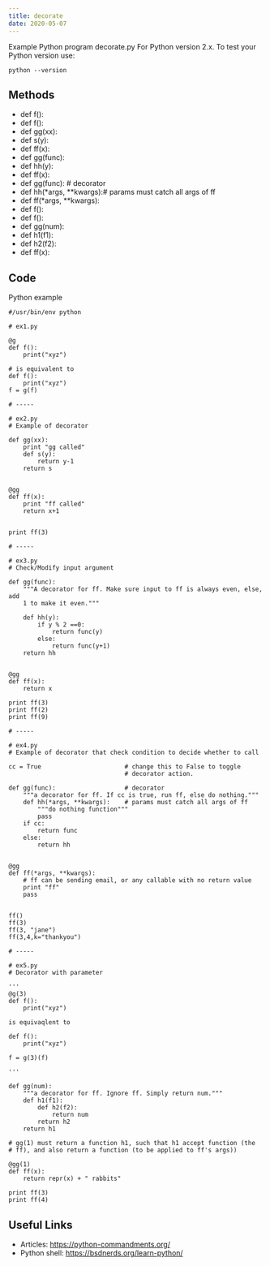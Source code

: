 ```yaml
---
title: decorate
date: 2020-05-07
---
```

Example Python program decorate.py
For Python version 2.x.
To test your Python version use:

    python --version


## Methods

* def f():
* def f():
* def gg(xx):
* def s(y):
* def ff(x):
* def gg(func):
* def hh(y):
* def ff(x):
* def gg(func):   # decorator
* def hh(*args, **kwargs):# params must catch all args of ff
* def ff(*args, **kwargs):
* def f():
* def f():
* def gg(num):
* def h1(f1):
* def h2(f2):
* def ff(x):

## Code

Python example

    #/usr/bin/env python
    
    # ex1.py      
    
    @g
    def f():
        print("xyz")
    
    # is equivalent to                                                                                                                                    
    def f():
        print("xyz")
    f = g(f)
    
    # -----
    
    # ex2.py
    # Example of decorator
    
    def gg(xx):
        print "gg called"
        def s(y):
            return y-1
        return s
    
    
    @gg
    def ff(x):
        print "ff called"
        return x+1
    
    
    print ff(3)
    
    # -----
    
    # ex3.py
    # Check/Modify input argument
    
    def gg(func):
        """A decorator for ff. Make sure input to ff is always even, else, add
        1 to make it even."""
    
        def hh(y):
            if y % 2 ==0:
                return func(y)
            else:
                return func(y+1)
        return hh
    
    
    @gg
    def ff(x):
        return x
    
    print ff(3)
    print ff(2)
    print ff(9)
    
    # -----
    
    # ex4.py
    # Example of decorator that check condition to decide whether to call
    
    cc = True                       # change this to False to toggle
                                    # decorator action.
    
    def gg(func):                   # decorator
        """a decorator for ff. If cc is true, run ff, else do nothing."""
        def hh(*args, **kwargs):    # params must catch all args of ff
            """do nothing function"""
            pass
        if cc:
            return func
        else:
            return hh
    
    
    @gg
    def ff(*args, **kwargs):
        # ff can be sending email, or any callable with no return value
        print "ff"
        pass
    
    
    ff()    
    ff(3)
    ff(3, "jane")
    ff(3,4,k="thankyou")
    
    # -----
    
    # ex5.py
    # Decorator with parameter
    
    '''
    @g(3)
    def f():
        print("xyz")
    
    is equivaqlent to
    
    def f():
        print("xyz")
    
    f = g(3)(f)
    
    '''
    
    def gg(num):
        """a decorator for ff. Ignore ff. Simply return num."""
        def h1(f1):
            def h2(f2):
                return num
            return h2
        return h1
    
    # gg(1) must return a function h1, such that h1 accept function (the
    # ff), and also return a function (to be applied to ff's args))
    
    @gg(1)
    def ff(x):
        return repr(x) + " rabbits"
    
    print ff(3)
    print ff(4)
    

## Useful Links

- Articles: https://python-commandments.org/
- Python shell: https://bsdnerds.org/learn-python/
